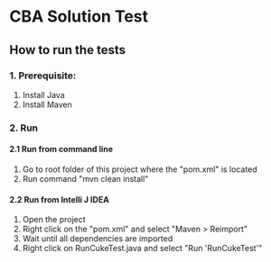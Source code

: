 # CBA Solution Test

## How to run the tests
### 1. Prerequisite:
1. Install Java
2. Install Maven

### 2. Run
#### 2.1 Run from command line
1. Go to root folder of this project where the "pom.xml" is located
2. Run command "mvn clean install"


#### 2.2 Run from Intelli J IDEA
1. Open the project
2. Right click on the "pom.xml" and select "Maven > Reimport"
3. Wait until all dependencies are imported
4. Right click on RunCukeTest.java and select "Run 'RunCukeTest'"
